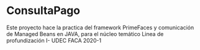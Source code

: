 # ConsultaPago
Este proyecto hace la practica del  framework PrimeFaces y comunicación de Managed Beans  en JAVA, para el núcleo temático Linea de profundización I- UDEC FACA 2020-1
